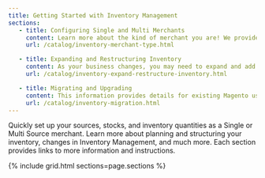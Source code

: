 ```yaml
---
title: Getting Started with Inventory Management
sections:
   - title: Configuring Single and Multi Merchants
     content: Learn more about the kind of merchant you are! We provide a quick list of steps to get configured and ready to sell and ship from one or multiple locations.
     url: /catalog/inventory-merchant-type.html

   - title: Expanding and Restructuring Inventory
     content: As your business changes, you may need to expand and add sources or cut back on locations and transfer inventory.
     url: /catalog/inventory-expand-restructure-inventory.html

   - title: Migrating and Upgrading
     content: This information provides details for existing Magento users upgrading or migrating to Inventory Management. These features include new configurations, options, and settings added to existing catalogs. This topic also covers third part support, Magento Order Management, and extension information.
     url: /catalog/inventory-migration.html
---
```


Quickly set up your sources, stocks, and inventory quantities as a Single or Multi Source merchant. Learn more about planning and structuring your inventory, changes in Inventory Management, and much more. Each section provides links to more information and instructions.

{% include grid.html sections=page.sections %}
